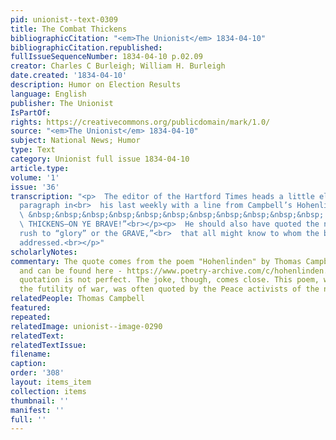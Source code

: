 ```yaml
---
pid: unionist--text-0309
title: The Combat Thickens
bibliographicCitation: "<em>The Unionist</em> 1834-04-10"
bibliographicCitation.republished: 
fullIssueSequenceNumber: 1834-04-10 p.02.09
creator: Charles C Burleigh; William H. Burleigh
date.created: '1834-04-10'
description: Humor on Election Results
language: English
publisher: The Unionist
IsPartOf: 
rights: https://creativecommons.org/publicdomain/mark/1.0/
source: "<em>The Unionist</em> 1834-04-10"
subject: National News; Humor
type: Text
category: Unionist full issue 1834-04-10
article.type: 
volume: '1'
issue: '36'
transcription: "<p>  The editor of the Hartford Times heads a little electioneering
  paragraph in<br>  his last weekly with a line from Campbell’s Hohenlinden—<br></p><p>
  \ &nbsp;&nbsp;&nbsp;&nbsp;&nbsp;&nbsp;&nbsp;&nbsp;&nbsp;&nbsp;&nbsp; “THE COMBAT<br>
  \ THICKENS—ON YE BRAVE!”<br></p><p>  He should also have quoted the next line—“Who
  rush to “glory” or the GRAVE,”<br>  that all might know to whom the battle cry was
  addressed.<br></p>"
scholarlyNotes: 
commentary: The quote comes from the poem "Hohenlinden" by Thomas Campbell (1777-1844),
  and can be found here - https://www.poetry-archive.com/c/hohenlinden.html . The
  quotation is not perfect. The joke, though, comes close. This poem, which highlights
  the futility of war, was often quoted by the Peace activists of the nineteenth-century.
relatedPeople: Thomas Campbell
featured: 
repeated: 
relatedImage: unionist--image-0290
relatedText: 
relatedTextIssue: 
filename: 
caption: 
order: '308'
layout: items_item
collection: items
thumbnail: ''
manifest: ''
full: ''
---
```

